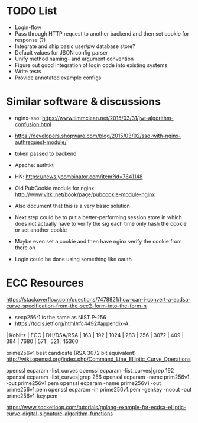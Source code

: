 <!-- 
vim:ft=markdown:et:ts=2:sw=2
-->

TODO List
=========
- Login-flow
 - Pass through HTTP request to another backend and then set cookie for response (?)
 - Integrate and ship basic user/pw database store?
- Default values for JSON config parser
- Unify method naming- and argument convention
- Figure out good integration of login code into existing systems
- Write tests
- Provide annotated example configs

Similar software & discussions
==============================
- nginx-sso: https://www.timmclean.net/2015/03/31/jwt-algorithm-confusion.html
- https://developers.shopware.com/blog/2015/03/02/sso-with-nginx-authrequest-module/
 - token passed to backend
- Apache: authtkt
- HN: https://news.ycombinator.com/item?id=7641148
- Old PubCookie module for nginx: http://www.vitki.net/book/page/pubcookie-module-nginx

- Also document that this is a very basic solution
 - Next step could be to put a better-performing session store in which does
   not actually have to verify the sig each time only hash the cookie or set
   another cookie
 - Maybe even set a cookie and then have nginx verify the cookie from there on
 - Login could be done using something like oauth

ECC Resources
=============

https://stackoverflow.com/questions/7478821/how-can-i-convert-a-ecdsa-curve-specification-from-the-sec2-form-into-the-form-n
- secp256r1 is the same as NIST P-256
- https://tools.ietf.org/html/rfc4492#appendix-A

| Koblitz |  ECC  |  DH/DSA/RSA
|   163   |  192  |     1024
|   283   |  256  |     3072
|   409   |  384  |     7680
|   571   |  521  |    15360

prime256v1 best candidate (RSA 3072 bit equivalent)
http://wiki.openssl.org/index.php/Command_Line_Elliptic_Curve_Operations

openssl ecparam -list_curves
openssl ecparam -list_curves|grep 192
openssl ecparam -list_curves|grep 256
openssl ecparam -name prim256v1 -out prime256v1.pem
openssl ecparam -name prime256v1 -out prime256v1.pem
openssl ecparam -in prime256v1.pem -genkey -noout -out prime256v1-key.pem

https://www.socketloop.com/tutorials/golang-example-for-ecdsa-elliptic-curve-digital-signature-algorithm-functions
